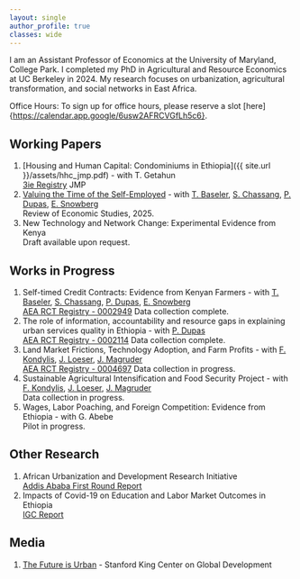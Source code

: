 ```yaml
---
layout: single
author_profile: true
classes: wide
---
```


I am an Assistant Professor of Economics at the University of Maryland, College Park. I completed my PhD in Agricultural and Resource Economics at UC Berkeley in 2024.
My research focuses on urbanization, agricultural transformation, and social networks in East Africa. <br>

Office Hours:
To sign up for office hours, please reserve a slot [here]{https://calendar.app.google/6usw2AFRCVGfLh5c6}.

## Working Papers
1. [Housing and Human Capital: Condominiums in Ethiopia]({{ site.url }}/assets/hhc_jmp.pdf) - with T. Getahun <br>
[3ie Registry](https://ridie.3ieimpact.org/index.php?r=study/detailView&id=1169) JMP <br>
1. [Valuing the Time of the Self-Employed](https://academic.oup.com/restud/advance-article/doi/10.1093/restud/rdaf003/7958347?utm_source=authortollfreelink&utm_campaign=restud&utm_medium=email&guestAccessKey=0985707b-c5d5-460d-975f-6120ee8d0a24) - with [T. Baseler](https://sites.google.com/view/travisbaseler), [S. Chassang](https://www.sylvainchassang.org/), [P. Dupas](https://web.stanford.edu/~pdupas/), [E. Snowberg](https://eriksnowberg.com/) <br>
Review of Economic Studies, 2025. <br>
1. New Technology and Network Change: Experimental Evidence from Kenya <br>
Draft available upon request.


## Works in Progress
1. Self-timed Credit Contracts: Evidence from Kenyan Farmers - with [T. Baseler](https://sites.google.com/view/travisbaseler), [S. Chassang](https://www.sylvainchassang.org/), [P. Dupas](https://web.stanford.edu/~pdupas/), [E. Snowberg](https://eriksnowberg.com/) <br>
[AEA RCT Registry - 0002949](https://www.socialscienceregistry.org/trials/2949) Data collection complete. <br>
1. The role of information, accountability and resource gaps in explaining urban services quality in Ethiopia - with [P. Dupas](https://web.stanford.edu/~pdupas/) <br>
[AEA RCT Registry - 0002114](https:g//www.socialscienceregistry.org/trials/2114) Data collection complete. <br>
1. Land Market Frictions, Technology Adoption, and Farm Profits - with [F. Kondylis](https://sites.google.com/site/decrgkondylis/), [J. Loeser](http://johnloeser.github.io/), [J. Magruder](https://are.berkeley.edu/~jmagruder/) <br>
[AEA RCT Registry - 0004697](https://www.socialscienceregistry.org/trials/4697) Data collection in progress.
1. Sustainable Agricultural Intensification and Food Security Project - with [F. Kondylis](https://sites.google.com/site/decrgkondylis/), [J. Loeser](http://johnloeser.github.io/), [J. Magruder](https://are.berkeley.edu/~jmagruder/) <br>
Data collection in progress. <br>
1. Wages, Labor Poaching, and Foreign Competition: Evidence from Ethiopia - with G. Abebe <br>
Pilot in progress. <br>

## Other Research
1. African Urbanization and Development Research Initiative <br>
[Addis Ababa First Round Report](https://drive.google.com/file/d/12X3yfn7OIj-LnzmD5W2tTAieJFmvNSpE/view)
1. Impacts of Covid-19 on Education and Labor Market Outcomes in Ethiopia <br>
[IGC Report](https://www.theigc.org/wp-content/uploads/2021/04/Agness-et-al-2021-Final-Report.pdf)

## Media
1. [The Future is Urban](https://kingcenter.stanford.edu/news/future-urban) - Stanford King Center on Global Development
